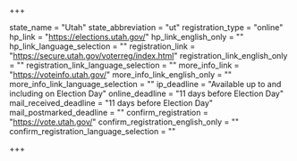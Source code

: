 +++

state_name = "Utah"
state_abbreviation = "ut"
registration_type = "online"
hp_link = "https://elections.utah.gov/"
hp_link_english_only = ""
hp_link_language_selection = ""
registration_link = "https://secure.utah.gov/voterreg/index.html"
registration_link_english_only = ""
registration_link_language_selection = ""
more_info_link = "https://voteinfo.utah.gov/"
more_info_link_english_only = ""
more_info_link_language_selection = ""
ip_deadline = "Available up to and including on Election Day"
online_deadline = "11 days before Election Day"
mail_received_deadline = "11 days before Election Day"
mail_postmarked_deadline = ""
confirm_registration = "https://vote.utah.gov/"
confirm_registration_english_only = ""
confirm_registration_language_selection = ""

+++